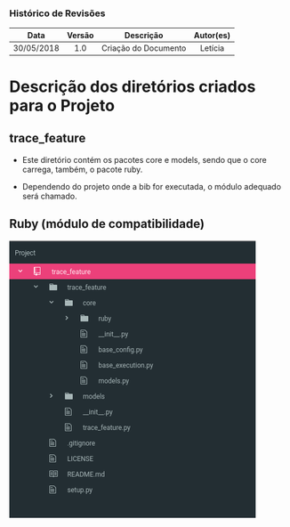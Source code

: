 ### Histórico de Revisões

| Data | Versão | Descrição | Autor(es) |
|:----:|:------:|:---------:|:-----:|
|30/05/2018|1.0|Criação do Documento| Letícia |

# Descrição dos diretórios criados para o Projeto

## trace_feature

* Este diretório contém os pacotes core e models, sendo que o core carrega, também, o pacote ruby.

* Dependendo do projeto onde a bib for executada, o módulo adequado será chamado.

## Ruby (módulo de compatibilidade)

![Estrutura de Pastas](../img/estrutura_de_pastas.png)
